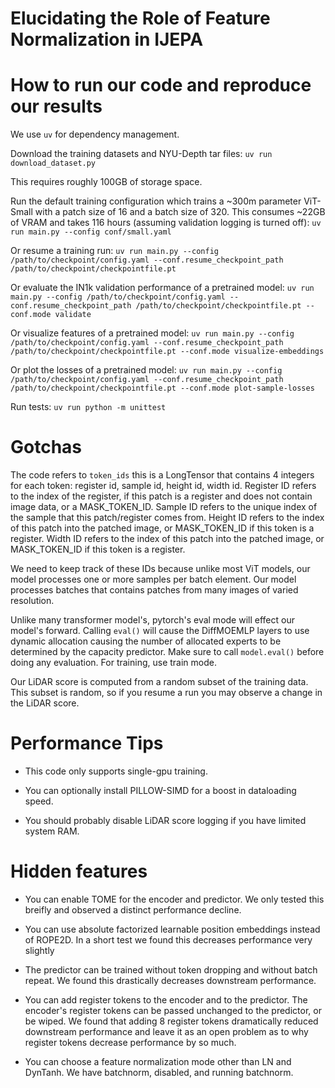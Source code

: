 # Elucidating the Role of Feature Normalization in IJEPA


# How to run our code and reproduce our results

We use `uv` for dependency management.


Download the training datasets and NYU-Depth tar files:
`uv run download_dataset.py`

This requires roughly 100GB of storage space.


Run the default training configuration which trains a ~300m parameter ViT-Small with a patch size of 16 and a batch size of 320. This consumes ~22GB of VRAM and takes 116 hours (assuming validation logging is turned off):
`uv run main.py --config conf/small.yaml`

Or resume a training run:
`uv run main.py --config /path/to/checkpoint/config.yaml --conf.resume_checkpoint_path /path/to/checkpoint/checkpointfile.pt`

Or evaluate the IN1k validation performance of a pretrained model:
`uv run main.py --config /path/to/checkpoint/config.yaml --conf.resume_checkpoint_path /path/to/checkpoint/checkpointfile.pt --conf.mode validate`

Or visualize features of a pretrained model:
`uv run main.py --config /path/to/checkpoint/config.yaml --conf.resume_checkpoint_path /path/to/checkpoint/checkpointfile.pt --conf.mode visualize-embeddings`

Or plot the losses of a pretrained model:
`uv run main.py --config /path/to/checkpoint/config.yaml --conf.resume_checkpoint_path /path/to/checkpoint/checkpointfile.pt --conf.mode plot-sample-losses`

Run tests:
`uv run python -m unittest`



# Gotchas

The code refers to `token_ids` this is a LongTensor that contains 4 integers for each token: register id, sample id, height id, width id.
Register ID refers to the index of the register, if this patch is a register and does not contain image data, or a MASK_TOKEN_ID.
Sample ID refers to the unique index of the sample that this patch/register comes from.
Height ID refers to the index of this patch into the patched image, or MASK_TOKEN_ID if this token is a register.
Width ID refers to the index of this patch into the patched image, or MASK_TOKEN_ID if this token is a register.

We need to keep track of these IDs because unlike most ViT models, our model processes one or more samples per batch element. Our model processes batches that contains patches from many images of varied resolution.


Unlike many transformer model's, pytorch's eval mode will effect our model's forward. Calling `eval()` will
cause the DiffMOEMLP layers to use dynamic allocation causing the number of allocated experts to be determined
by the capacity predictor. Make sure to call `model.eval()` before doing any evaluation. For training, use train mode.

Our LiDAR score is computed from a random subset of the training data. This subset is random, so if you resume a run you may observe a change in the LiDAR score.

# Performance Tips

* This code only supports single-gpu training.

* You can optionally install PILLOW-SIMD for a boost in dataloading speed. 

* You should probably disable LiDAR score logging if you have limited system RAM.

# Hidden features

* You can enable TOME for the encoder and predictor. We only tested this breifly and observed a distinct performance
decline.

* You can use absolute factorized learnable position embeddings instead of ROPE2D. In a short test we found this decreases performance very slightly

* The predictor can be trained without token dropping and without batch repeat. We found this drastically decreases downstream performance. 

* You can add register tokens to the encoder and to the predictor. The encoder's register tokens can be passed unchanged to the predictor, or be wiped. We found that adding 8 register tokens dramatically reduced downstream performance and leave it as an open problem as to why register tokens decrease performance by so much.

* You can choose a feature normalization mode other than LN and DynTanh. We have batchnorm, disabled, and running batchnorm. 



